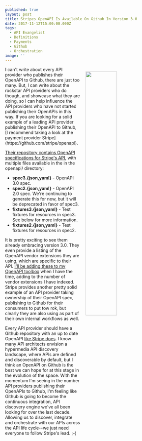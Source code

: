 ```yaml
---
published: true
layout: post
title: Stripes OpenAPI Is Available On Github In Version 3.0
date: 2017-11-12T15:00:00.000Z
tags:
  - API Evangelist
  - Definitions
  - Payments
  - Github
  - Orchestration
image: ''
---
```

<p><a href="https://github.com/stripe/openapi"><img src="https://s3.amazonaws.com/kinlane-productions/stripe/stripes-openapi-specification-on-github.png" align="right" width="45%" style="padding: 15px;" /></a></p>I can't write about every API provider who publishes their OpenAPI to Github, there are just too many. But, I can write about the rockstar API providers who do though, and showcase what they are doing, so I can help influence the API providers who have not started publishing their OpenAPIs in this way. If you are looking for a solid example of a leading API provider publishing their OpenAPI to Github, [I recommend taking a look at the payment provider Stripe](https://github.com/stripe/openapi).

[Their repository contains OpenAPI specifications for Stripe's API](https://github.com/stripe/openapi), with multiple files available in the in the openapi/ directory:

- **spec3.{json,yaml}** - OpenAPI 3.0 spec.
- **spec2.{json,yaml}** - OpenAPI 2.0 spec. We're continuing to generate this for now, but it will be deprecated in favor of spec3.
- **fixtures3.{json,yaml}** - Test fixtures for resources in spec3. See below for more information.
- **fixtures2.{json,yaml}** - Test fixtures for resources in spec2.

It is pretty exciting to see them already embracing version 3.0. They even provide a listing of the OpenAPI vendor extensions they are using, which are specific to their API. [I'll be adding these to my OpenAPI toolbox](http://openapi.toolbox.apievangelist.com/) when I have the time, adding to the number of vendor extensions I have indexed. Stripe provides another pretty solid example of an API provider taking ownership of their OpenAPI spec, publishing to Github for their consumers to put tow rok, but clearly they are also using as part of their own internal workflows as well.

Every API provider should have a Github repository with an up to date OpenAPI [like Stripe does](https://github.com/stripe/openapi). I know many API architects envision a hypermedia API discovery landscape, where APIs are defined and discoverable by default, but I think an OpenAPI on Github is the best we can hope for at this stage in the evolution of the space. With the momentum I'm seeing in the number API providers publishing their OpenAPIs to Github, I'm feeling like Github is going to become the continuous integration, API discovery engine we've all been looking for over the last decade. Allowing us to discover, integrate and orchestrate with our APIs across the API life cycle--we just need everyone to follow Stripe's lead. ;-)
